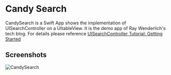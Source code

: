Candy Search
==========
CandySearch is a Swift App shows the implementation of UISearchController on a UItableView. It is the demo app of Ray Wenderlich's tech blog. For details please reference [UISearchController Tutorial: Getting Started](https://www.raywenderlich.com/113772/uisearchcontroller-tutorial)

## Screenshots
![CandySearch]()
